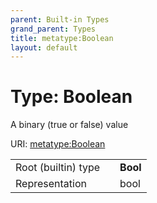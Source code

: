 ```yaml
---
parent: Built-in Types
grand_parent: Types
title: metatype:Boolean
layout: default
---
```


# Type: Boolean


A binary (true or false) value

URI: [metatype:Boolean](https://linkml.github.io/linkml-model/docs/types/Boolean)

|  |  |  |
| --- | --- | --- |
| Root (builtin) type | | **Bool** |
| Representation | | bool |
